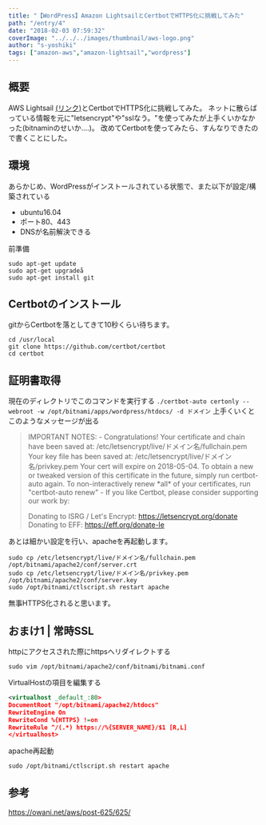 ```yaml
---
title: "【WordPress】Amazon LightsailとCertbotでHTTPS化に挑戦してみた"
path: "/entry/4"
date: "2018-02-03 07:59:32"
coverImage: "../../../images/thumbnail/aws-logo.png"
author: "s-yoshiki"
tags: ["amazon-aws","amazon-lightsail","wordpress"]
---
```


## 概要

AWS Lightsail <a href="https://lightsail.aws.amazon.com/ls/webapp/home/instances">(リンク)</a>とCertbotでHTTPS化に挑戦してみた。
ネットに散らばっている情報を元に"letsencrypt"や"sslなう。"を使ってみたが上手くいかなかった(bitnaminのせいか....)。
改めてCertbotを使ってみたら、すんなりできたので書くことにした。

## 環境

あらかじめ、WordPressがインストールされている状態で、また以下が設定/構築されている

- ubuntu16.04
- ポート80、443
- DNSが名前解決できる

前準備

```shell
sudo apt-get update
sudo apt-get upgradeå
sudo apt-get install git
```

## Certbotのインストール

gitからCertbotを落としてきて10秒くらい待ちます。

```shell
cd /usr/local
git clone https://github.com/certbot/certbot
cd certbot
```

## 証明書取得

現在のディレクトリでこのコマンドを実行する
`./certbot-auto certonly --webroot -w /opt/bitnami/apps/wordpress/htdocs/ -d ドメイン`
上手くいくとこのようなメッセージが出る

<blockquote>IMPORTANT NOTES:
- Congratulations! Your certificate and chain have been saved at:
/etc/letsencrypt/live/ドメイン名/fullchain.pem
Your key file has been saved at:
/etc/letsencrypt/live/ドメイン名/privkey.pem
Your cert will expire on 2018-05-04. To obtain a new or tweaked
version of this certificate in the future, simply run certbot-auto
again. To non-interactively renew *all* of your certificates, run
"certbot-auto renew"
- If you like Certbot, please consider supporting our work by:

Donating to ISRG / Let's Encrypt: https://letsencrypt.org/donate
Donating to EFF: https://eff.org/donate-le</blockquote>

あとは細かい設定を行い、apacheを再起動します。

```shell
sudo cp /etc/letsencrypt/live/ドメイン名/fullchain.pem /opt/bitnami/apache2/conf/server.crt
sudo cp /etc/letsencrypt/live/ドメイン名/privkey.pem /opt/bitnami/apache2/conf/server.key
sudo /opt/bitnami/ctlscript.sh restart apache
```

無事HTTPS化されると思います。

## おまけ1 | 常時SSL

httpにアクセスされた際にhttpsへリダイレクトする

```shell
sudo vim /opt/bitnami/apache2/conf/bitnami/bitnami.conf
```

VirtualHostの項目を編集する

```xml
<virtualhost _default_:80>
DocumentRoot "/opt/bitnami/apache2/htdocs"
RewriteEngine On
RewriteCond %{HTTPS} !=on
RewriteRule ^/(.*) https://%{SERVER_NAME}/$1 [R,L]
</virtualhost>
```

apache再起動

```shell
sudo /opt/bitnami/ctlscript.sh restart apache
```

## 参考

<a href="https://owani.net/aws/post-625/625/">https://owani.net/aws/post-625/625/</a>
